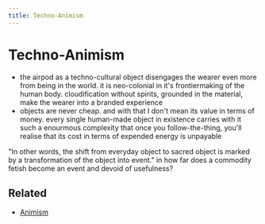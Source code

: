 ```yaml
---
title: Techno-Animism
---
```

# Techno-Animism

- the airpod as a techno-cultural object disengages the wearer even more from being in the world. it is neo-colonial in it's frontiermaking of the human body. cloudification without spirits, grounded in the material, make the wearer into a branded experience
- objects are never cheap. and with that I don't mean its value in terms of money. every single human-made object in existence carries with it such a enourmous complexity that once you follow-the-thing, you'll realise that its cost in terms of expended energy is unpayable

"In other words, the shift from everyday object to sacred object is marked by a transformation of the object into event." in how far does a commodity fetish become an event and devoid of usefulness?

## Related
- [Animism](notes/Animism.md)